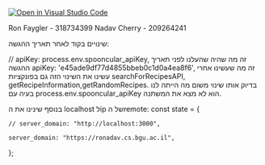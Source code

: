 [![Open in Visual Studio Code](https://classroom.github.com/assets/open-in-vscode-718a45dd9cf7e7f842a935f5ebbe5719a5e09af4491e668f4dbf3b35d5cca122.svg)](https://classroom.github.com/online_ide?assignment_repo_id=11279009&assignment_repo_type=AssignmentRepo)

Ron Faygler - 318734399
Nadav Cherry - 209264241


שינויים בקוד לאחר תאריך ההגשה:

// apiKey: process.env.spooncular_apiKey, זה מה שהיה שהעלנו לפני תאריך ההגשה
  apiKey: 'e45ade9df77d4855bbeb0c1d0a4ea8f6', זה מה שעשינו אחרי
עשינו את השינוי הזה גם בפונקציות searchForRecipesAPI, getRecipeInformation,getRandomRecipes. בדיוק אותו שינוי משום מה הייתה לנו בעיה עם process.env.spooncular_apiKey הוא לא מצא את המשתנה.

בנוסף שינינו את ה localhost לip של הremote: 
const state = {

    // server_domain: "http://localhost:3000",

    server_domain: "https://ronadav.cs.bgu.ac.il",
    
};
